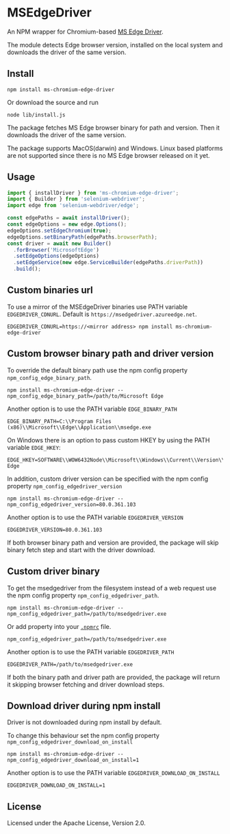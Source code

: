 # MSEdgeDriver

An NPM wrapper for Chromium-based [MS Edge Driver](https://developer.microsoft.com/en-us/microsoft-edge/tools/webdriver/).

The module detects Edge browser version, installed on the local system and downloads the driver of the same version.

## Install

```shell
npm install ms-chromium-edge-driver
```

Or download the source and run

```shell
node lib/install.js
```

The package fetches MS Edge browser binary for path and version. Then it downloads the driver of the same version.

The package supports MacOS(darwin) and Windows. Linux based platforms are not supported since there is no MS Edge browser released on it yet.

## Usage

```typescript
import { installDriver } from 'ms-chromium-edge-driver';
import { Builder } from 'selenium-webdriver';
import edge from 'selenium-webdriver/edge';

const edgePaths = await installDriver();
const edgeOptions = new edge.Options();
edgeOptions.setEdgeChromium(true);
edgeOptions.setBinaryPath(edgePaths.browserPath);
const driver = await new Builder()
  .forBrowser('MicrosoftEdge')
  .setEdgeOptions(edgeOptions)
  .setEdgeService(new edge.ServiceBuilder(edgePaths.driverPath))
  .build();
```

## Custom binaries url

To use a mirror of the MSEdgeDriver binaries use PATH variable `EDGEDRIVER_CDNURL`.
Default is `https://msedgedriver.azureedge.net`.

```shell
EDGEDRIVER_CDNURL=https://<mirror address> npm install ms-chromium-edge-driver
```

## Custom browser binary path and driver version

To override the default binary path use the npm config property `npm_config_edge_binary_path`.

```shell
npm install ms-chromium-edge-driver --npm_config_edge_binary_path=/path/to/Microsoft Edge
```

Another option is to use the PATH variable `EDGE_BINARY_PATH`

```shell
EDGE_BINARY_PATH=C:\\Program Files (x86)\\Microsoft\\Edge\\Application\\msedge.exe
```

On Windows there is an option to pass custom HKEY by using the PATH variable `EDGE_HKEY`:

```shell
EDGE_HKEY=SOFTWARE\\WOW6432Node\\Microsoft\\Windows\\Current\\Version\\Uninstall\\Microsoft Edge
```

In addition, custom driver version can be specified with the npm config property `npm_config_edgedriver_version`

```shell
npm install ms-chromium-edge-driver --npm_config_edgedriver_version=80.0.361.103
```

Another option is to use the PATH variable `EDGEDRIVER_VERSION`

```shell
EDGEDRIVER_VERSION=80.0.361.103
```

If both browser binary path and version are provided, the package will skip binary fetch step and start with the driver download.

## Custom driver binary

To get the msedgedriver from the filesystem instead of a web request use the npm config property `npm_config_edgedriver_path`.

```shell
npm install ms-chromium-edge-driver --npm_config_edgedriver_path=/path/to/msedgedriver.exe
```

Or add property into your [`.npmrc`](https://docs.npmjs.com/files/npmrc) file.

```
npm_config_edgedriver_path=/path/to/msedgedriver.exe
```

Another option is to use the PATH variable `EDGEDRIVER_PATH`

```shell
EDGEDRIVER_PATH=/path/to/msedgedriver.exe
```

If both the binary path and driver path are provided, the package will return it skipping browser fetching and driver download steps.

## Download driver during npm install

Driver is not downloaded during npm install by default.

To change this behaviour set the npm config property `npm_config_edgedriver_download_on_install`

```shell
npm install ms-chromium-edge-driver --npm_config_edgedriver_download_on_install=1
```

Another option is to use the PATH variable `EDGEDRIVER_DOWNLOAD_ON_INSTALL`

```shell
EDGEDRIVER_DOWNLOAD_ON_INSTALL=1
```

## License

Licensed under the Apache License, Version 2.0.

